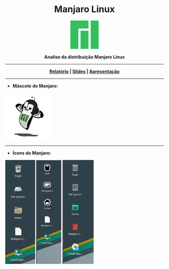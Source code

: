 <h1 align="center">Manjaro Linux</h1>
<p align="center">
<img src="https://github.com/DilliKel/KelvinAraujo_Manjaro_OS_RR_2022/blob/main/Imagens%20e%20Capturas%20-%20Manjaro/Icon%20Manjaro.png?raw=true" alt="ícon" width="90">
  
</br>

<p align="center">
    <strong> Analise da distribuição Manjaro Linux <strong>
 
 --------------------------------------------------------------------------------------------------------------------------
 
<p align="center">
    <a href="https://github.com/DilliKel/KelvinAraujo_Manjaro_OS_RR_2022/blob/main/Relat%C3%B3rio%20e%20Apresenta%C3%A7%C3%A3o/Relat%C3%B3rio%20Manjaro%20Linux.pdf">Relatório</a>
    |
    <a href="">Slides</a>
    |
    <a href="">Apresentação</a>
</p>

--------------------------------------------------------------------------------------------------------------------------

- Máscote do Manjaro:
<img src="https://github.com/DilliKel/KelvinAraujo_Manjaro_OS_RR_2022/blob/main/Imagens%20e%20Capturas%20-%20Manjaro/Mascote%20Jaro.png?raw=true" alt="Jaro" width="150">

--------------------------------------------------------------------------------------------------------------------------

- Ícons do Manjaro:

<img src="https://github.com/DilliKel/KelvinAraujo_Manjaro_OS_RR_2022/blob/main/Imagens%20e%20Capturas%20-%20Manjaro/Icons%20Manjaro%201.png" alt="" height="330">

<img src="https://github.com/DilliKel/KelvinAraujo_Manjaro_OS_RR_2022/blob/main/Imagens%20e%20Capturas%20-%20Manjaro/Icons%20Manjaro%202.png" alt="" height="330">

<img src="https://github.com/DilliKel/KelvinAraujo_Manjaro_OS_RR_2022/blob/main/Imagens%20e%20Capturas%20-%20Manjaro/Icons%20Manjaro%203.png" alt="" height="330">
